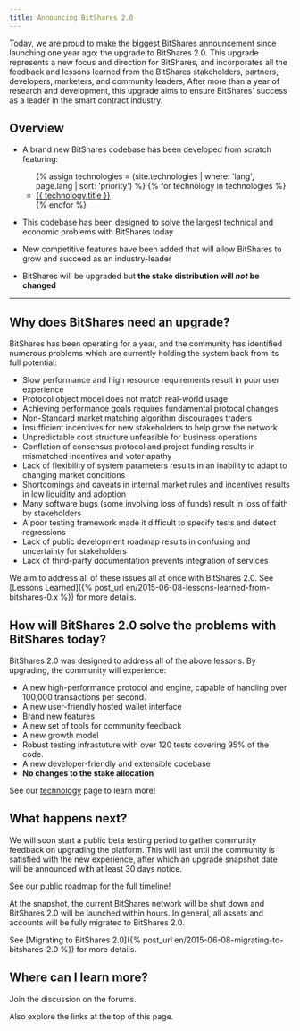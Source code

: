 ```yaml
---
title: Announcing BitShares 2.0
---
```


Today, we are proud to make the biggest BitShares announcement since launching one year ago: the upgrade to BitShares
2.0.  This upgrade represents a new focus and direction for BitShares, and incorporates all the feedback and lessons
learned from the BitShares stakeholders, partners, developers, marketers, and community leaders, After more than a year
of research and development, this upgrade aims to ensure BitShares' success as a leader in the smart contract industry.

<!--more-->

## Overview
- A brand new BitShares codebase has been developed from scratch featuring:

  <ul class="laundry-list">
    {% assign technologies = (site.technologies | where: 'lang', page.lang | sort: 'priority') %}
    {% for technology in technologies  %}
    <li><a href="{{ technology.url }}">{{ technology.title }}</a></li>
    {% endfor %}
  </ul>

- This codebase has been designed to solve the largest technical and economic problems with BitShares today
- New competitive features have been added that will allow BitShares to grow and succeed as an industry-leader
- BitShares will be upgraded but **the stake distribution will *not* be changed**

--------

## Why does BitShares need an upgrade?

BitShares has been operating for a year, and the community has identified numerous problems which are currently holding
the system back from its full potential:

- Slow performance and high resource requirements result in poor user experience
- Protocol object model does not match real-world usage
- Achieving performance goals requires fundamental protocal changes
- Non-Standard market matching algorithm discourages traders
- Insufficient incentives for new stakeholders to help grow the network
- Unpredictable cost structure unfeasible for business operations
- Conflation of consensus protocol and project funding results in mismatched incentives and voter apathy
- Lack of flexibility of system parameters results in an inability to adapt to changing market conditions
- Shortcomings and caveats in internal market rules and incentives results in low liquidity and adoption
- Many software bugs (some involving loss of funds) result in loss of faith by stakeholders
- A poor testing framework made it difficult to specify tests and detect regressions
- Lack of public development roadmap results in confusing and uncertainty for stakeholders
- Lack of third-party documentation prevents integration of services

We aim to address all of these issues all at once with BitShares 2.0.
See [Lessons Learned]({% post_url en/2015-06-08-lessons-learned-from-bitshares-0.x %}) for more details.

## How will BitShares 2.0 solve the problems with BitShares today?

BitShares 2.0 was designed to address all of the above lessons. By upgrading, the community will experience:

- A new high-performance protocol and engine, capable of handling over 100,000 transactions per second.
- A new user-friendly hosted wallet interface
- Brand new features
- A new set of tools for community feedback
- A new growth model
- Robust testing infrastuture with over 120 tests covering 95% of the code.
- A new developer-friendly and extensible codebase
- **No changes to the stake allocation**

See our [technology](/technology) page to learn more!

## What happens next?

We will soon start a public beta testing period to gather community feedback on upgrading the platform.  This will last
until the community is satisfied with the new experience, after which an upgrade snapshot date will be announced with at
least 30 days notice.

See our public roadmap for the full timeline!

At the snapshot, the current BitShares network will be shut down and BitShares 2.0 will be launched within hours.  In
general, all assets and accounts will be fully migrated to BitShares 2.0.

See [Migrating to BitShares 2.0]({% post_url en/2015-06-08-migrating-to-bitshares-2.0 %}) for more details.

## Where can I learn more?

Join the discussion on the forums.

Also explore the links at the top of this page.
